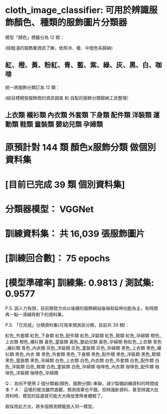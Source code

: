 # cloth_image_classifier: 可用於辨識服飾顏色、種類的服飾圖片分類器

模型「顏色」標籤分為 12 類：

(經粗淺的服飾業資訊了解，依照冷、暖、中間色系歸納)

紅、橙、黃、粉紅、青、藍、紫、綠、灰、黑、白、咖啡
---


統一將服飾分類訂為 12 類：

(經目標開發服飾商的資訊調查 和 自製的服飾分類歸納工具整理）

上衣類 襯衫類 內衣類 外套類 下身類 配件類 洋裝類 運動類 鞋類 童裝類 嬰幼兒類 孕婦類
---

原預計對 144 類 顏色x服飾分類 做個別資料集
===

[目前已完成 39 類 個別資料集]
===
分類器模型： VGGNet
===
訓練資料集： 共 16,039 張服飾圖片
===
[訓練回合數]： 75 epochs
===
[模型準確率] 訓練集: 0.9813 / 測試集: 0.9577
===

P.S. 因人力有限，目前開發方向以後續的服飾網站後端和延伸功能為主，有時間再一點一滴補齊剩下的資料集。


P.S. 「已完成」分類資料集(可用來預測該分類，目前共 39 類)：

紅色_外套類 紅色_下身類 紅色_配件類 紅色_洋裝類 紅色_鞋類 紅色_孕婦類 橙色_上衣類
橙色_襯衫類 黃色_童裝類 黃色_嬰幼兒類 黃色_孕婦類 粉紅色_上衣類 青色_襯衫類 青色_內衣類 
灰色_洋裝類 灰色_童裝類 灰色_孕婦類 黑色_上衣類 黑色_襯衫類 黑色_內衣 類 黑色_外套類 
黑色_下身類 黑色_配件類 黑色_洋裝類 黑色_鞋類 黑色_童裝類 黑色_孕婦類 白色_上衣類 
白色_內衣類 白色_外套類 白色_配件類 白色_洋裝類 白色_鞋類 白色_童裝類 白色_孕婦類 
咖啡色_內衣類 咖啡色_配件類 咖啡色_洋裝類 咖啡色_孕婦類

Q： 為何不使用 2 個分類器(顏色、服飾分類) 串聯，減少製備訓練資料的時間成本？
A： 這樣的做法雖然直觀，預測效果也不錯，但辨識新資料、甚至辨識大批資料時，模型的延遲就可能大大降低使用者體驗了。
    
故採用此方法，將多個預測標籤放入同一模型。
